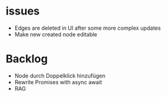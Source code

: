 # issues
- Edges are deleted in UI after some more complex updates
- Make new created node editable

# Backlog
- Node durch Doppelklick hinzufügen
- Rewrite Promises with async await
- RAG